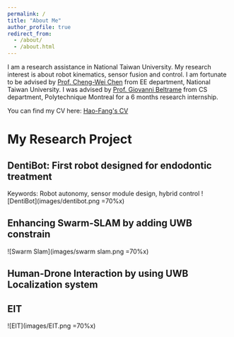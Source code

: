 ```yaml
---
permalink: /
title: "About Me"
author_profile: true
redirect_from: 
  - /about/
  - /about.html
---
```

I am a research assistance in National Taiwan University. My research interest is about robot kinematics, sensor fusion and control. I am fortunate to be advised by [Prof. Cheng-Wei Chen](https://cwchenee.wixsite.com/nasa-ntuee) from EE department, National Taiwan University. I was advised by [Prof. Giovanni Beltrame](https://mistlab.ca/) from CS department, Polytechnique Montreal for a 6 months research internship.  

You can find my CV here: [Hao-Fang's CV](https://github.com/HaoFangHowFun/howardcheng.github.io/blob/24aaea354ce38f4e01d8349d688d2b9e7c88f17e/assets/Hao_Fang_Cheng_CV_for_PHD_Application.pdf)

# My Research Project

## DentiBot: First robot designed for endodontic treatment
Keywords: Robot autonomy, sensor module design, hybrid control 
![DentiBot](images/dentibot.png =70%x)

## Enhancing Swarm-SLAM by adding UWB constrain
![Swarm Slam](images/swarm slam.png =70%x)

## Human-Drone Interaction by using UWB Localization system 

## EIT
![EIT](images/EIT.png =70%x)

